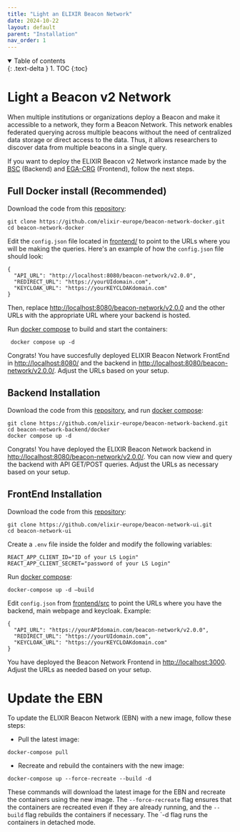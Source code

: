 ```yaml
---
title: "Light an ELIXIR Beacon Network"
date: 2024-10-22
layout: default
parent: "Installation"
nav_order: 1
---
```


<details open markdown="block">
  <summary>
    Table of contents
  </summary>
  {: .text-delta }
1. TOC
{:toc}
</details>


# Light a Beacon v2 Network

When multiple institutions or organizations deploy a Beacon and make it accessible to a network, they form a Beacon Network. This network enables federated querying across multiple beacons without the need of centralized data storage or direct access to the data. Thus, it allows researchers to discover data from multiple beacons in a single query.

If you want to deploy the ELIXIR Beacon v2 Network instance made by the [BSC](https://www.bsc.es/discover-bsc/organisation/scientific-structure/national-institute-bioinformatics-elixir-node-0) (Backend) and [EGA-CRG](https://www.crg.eu/en/programmes-groups/ega-team) (Frontend), follow the next steps.

## Full Docker install (Recommended)

Download the code from this [repository](https://github.com/elixir-europe/beacon-network-docker.git):

```
git clone https://github.com/elixir-europe/beacon-network-docker.git
cd beacon-network-docker
```

Edit the `config.json` file located in [frontend/](frontend/) to point to the URLs where you will be making the queries. Here's an example of how the `config.json` file should look:

```
{
  "API_URL": "http://localhost:8080/beacon-network/v2.0.0",
  "REDIRECT_URL": "https://yourUIdomain.com",
  "KEYCLOAK_URL": "https://yourKEYCLOAKdomain.com"
}
```
Then, replace [http://localhost:8080/beacon-network/v2.0.0](http://localhost:8080/beacon-network/v2.0.0) and the other URLs with the appropriate URL where your backend is hosted.

Run [docker compose](https://docs.docker.com/compose/) to build and start the containers:

``` 
 docker compose up -d
```
 
Congrats! You have succesfully deployed ELIXIR Beacon Network FrontEnd in [http://localhost:8080/](http://localhost:8080/) and the backend in [http://localhost:8080/beacon-network/v2.0.0/](http://localhost:8080/beacon-network/v2.0.0/). Adjust the URLs based on your setup.


## Backend Installation

Download the code from this [repository](https://github.com/elixir-europe/beacon-network-backend.git), and run [docker compose](https://docs.docker.com/compose/):

```
git clone https://github.com/elixir-europe/beacon-network-backend.git
cd beacon-network-backend/docker
docker compose up -d
```

Congrats! You have deployed the ELIXIR Beacon Network backend in [http://localhost:8080/beacon-network/v2.0.0/](http://localhost:8080/beacon-network/v2.0.0/). You can now view and query the backend with API GET/POST queries. Adjust the URLs as necessary based on your setup.

## FrontEnd Installation

Download the code from this [repository](https://github.com/elixir-europe/beacon-network-ui.git):

```
git clone https://github.com/elixir-europe/beacon-network-ui.git
cd beacon-network-ui
```

Create a `.env` file inside the folder and modify the following variables:

```
REACT_APP_CLIENT_ID="ID of your LS Login"
REACT_APP_CLIENT_SECRET="password of your LS Login"
```

Run [docker compose](https://docs.docker.com/compose/):

```
docker-compose up -d –build
```

Edit `config.json` from [frontend/src](frontend/src) to point the URLs where you have the backend, main webpage and keycloak. Example:

```
{
  "API_URL": "https://yourAPIdomain.com/beacon-network/v2.0.0",
  "REDIRECT_URL": "https://yourUIdomain.com",
  "KEYCLOAK_URL": "https://yourKEYCLOAKdomain.com"
}
```

You have deployed the Beacon Network Frontend in [http://localhost:3000](http://localhost:3000). Adjust the URLs as needed based on your setup.

# Update the EBN

To update the ELIXIR Beacon Network (EBN) with a new image, follow these steps:

- Pull the latest image:

```
docker-compose pull
```

- Recreate and rebuild the containers with the new image:

```
docker-compose up --force-recreate --build -d
```

These commands will download the latest image for the EBN and recreate the containers using the new image. The `--force-recreate` flag ensures that the containers are recreated even if they are already running, and the `--build` flag rebuilds the containers if necessary. The `-d flag runs the containers in detached mode.
